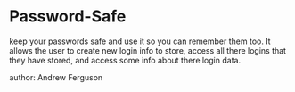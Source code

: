 # Password-Safe
keep your passwords safe and use it so you can remember them too. It allows the user to create new login info to store, access all there logins that they have stored, and access some info about there login data.

author: Andrew Ferguson
